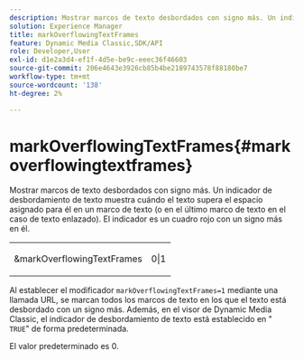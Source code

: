 ```yaml
---
description: Mostrar marcos de texto desbordados con signo más. Un indicador de desbordamiento de texto muestra cuándo el texto supera el espacio asignado para él en un marco de texto (o en el último marco de texto en el caso de texto enlazado). El indicador es un cuadro rojo con un signo más en él.
solution: Experience Manager
title: markOverflowingTextFrames
feature: Dynamic Media Classic,SDK/API
role: Developer,User
exl-id: d1e2a3d4-ef1f-4d5e-be9c-eeec36f46603
source-git-commit: 206e4643e3926cb85b4be2189743578f88180be7
workflow-type: tm+mt
source-wordcount: '138'
ht-degree: 2%

---
```


# markOverflowingTextFrames{#markoverflowingtextframes}

Mostrar marcos de texto desbordados con signo más. Un indicador de desbordamiento de texto muestra cuándo el texto supera el espacio asignado para él en un marco de texto (o en el último marco de texto en el caso de texto enlazado). El indicador es un cuadro rojo con un signo más en él.

<table id="simpletable_F17FD29EB52043BF9000923ED5195A26"> 
 <tr class="strow"> 
  <td class="stentry"> <p><span class="codeph"> &amp;markOverflowingTextFrames</span> </p> </td> 
  <td class="stentry"> <p>0|1 </p></td> 
 </tr> 
</table>

Al establecer el modificador `markOverflowingTextFrames=1` mediante una llamada URL, se marcan todos los marcos de texto en los que el texto está desbordado con un signo más. Además, en el visor de Dynamic Media Classic, el indicador de desbordamiento de texto está establecido en &quot; `TRUE`&quot; de forma predeterminada.

El valor predeterminado es 0.

